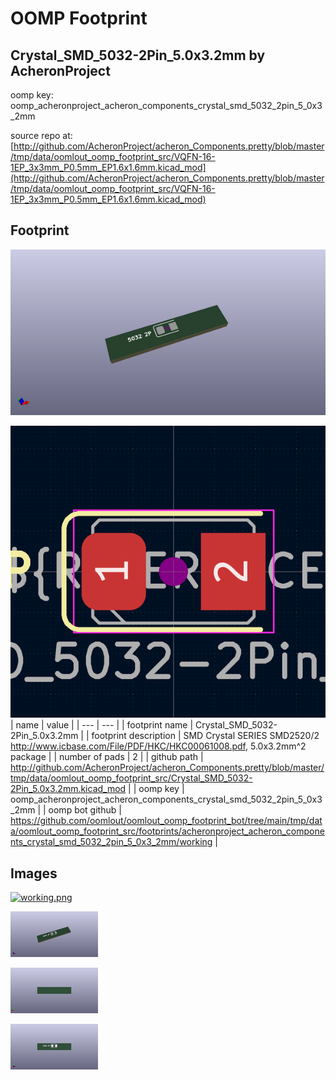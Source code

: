 # OOMP Footprint  
## Crystal_SMD_5032-2Pin_5.0x3.2mm  by AcheronProject  
  
oomp key: oomp_acheronproject_acheron_components_crystal_smd_5032_2pin_5_0x3_2mm  
  
source repo at: [http://github.com/AcheronProject/acheron_Components.pretty/blob/master/tmp/data/oomlout_oomp_footprint_src/VQFN-16-1EP_3x3mm_P0.5mm_EP1.6x1.6mm.kicad_mod](http://github.com/AcheronProject/acheron_Components.pretty/blob/master/tmp/data/oomlout_oomp_footprint_src/VQFN-16-1EP_3x3mm_P0.5mm_EP1.6x1.6mm.kicad_mod)  
## Footprint  
  
[![working_kicad_pcb_3d.png](working_kicad_pcb_3d_600.png)](working_kicad_pcb_3d.png)  
  
[![working.png](working_600.png)](working.png)  
| name | value | 
| --- | --- | 
| footprint name | Crystal_SMD_5032-2Pin_5.0x3.2mm | 
| footprint description | SMD Crystal SERIES SMD2520/2 http://www.icbase.com/File/PDF/HKC/HKC00061008.pdf, 5.0x3.2mm^2 package | 
| number of pads | 2 | 
| github path | http://github.com/AcheronProject/acheron_Components.pretty/blob/master/tmp/data/oomlout_oomp_footprint_src/Crystal_SMD_5032-2Pin_5.0x3.2mm.kicad_mod | 
| oomp key | oomp_acheronproject_acheron_components_crystal_smd_5032_2pin_5_0x3_2mm | 
| oomp bot github | https://github.com/oomlout/oomlout_oomp_footprint_bot/tree/main/tmp/data/oomlout_oomp_footprint_src/footprints/acheronproject_acheron_components_crystal_smd_5032_2pin_5_0x3_2mm/working | 
## Images  
  
[![working.png](working_140.png)](working.png)  
  
[![working_kicad_pcb_3d.png](working_kicad_pcb_3d_140.png)](working_kicad_pcb_3d.png)  
  
[![working_kicad_pcb_3d_back.png](working_kicad_pcb_3d_back_140.png)](working_kicad_pcb_3d_back.png)  
  
[![working_kicad_pcb_3d_front.png](working_kicad_pcb_3d_front_140.png)](working_kicad_pcb_3d_front.png)  
